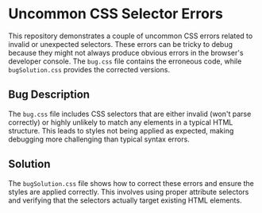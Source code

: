 # Uncommon CSS Selector Errors
This repository demonstrates a couple of uncommon CSS errors related to invalid or unexpected selectors.  These errors can be tricky to debug because they might not always produce obvious errors in the browser's developer console.  The `bug.css` file contains the erroneous code, while `bugSolution.css` provides the corrected versions.

## Bug Description
The `bug.css` file includes CSS selectors that are either invalid (won't parse correctly) or highly unlikely to match any elements in a typical HTML structure. This leads to styles not being applied as expected, making debugging more challenging than typical syntax errors.

## Solution
The `bugSolution.css` file shows how to correct these errors and ensure the styles are applied correctly. This involves using proper attribute selectors and verifying that the selectors actually target existing HTML elements.
